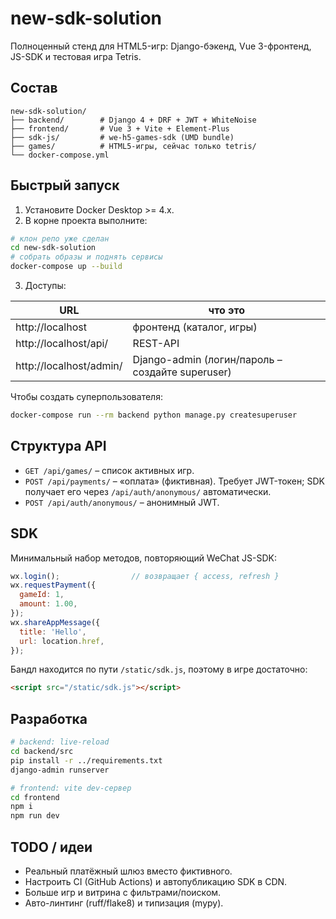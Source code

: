 # new-sdk-solution

Полноценный стенд для HTML5-игр: Django-бэкенд, Vue 3-фронтенд, JS-SDK и тестовая игра Tetris.

## Состав

```
new-sdk-solution/
├── backend/        # Django 4 + DRF + JWT + WhiteNoise
├── frontend/       # Vue 3 + Vite + Element-Plus
├── sdk-js/         # we-h5-games-sdk (UMD bundle)
├── games/          # HTML5-игры, сейчас только tetris/
└── docker-compose.yml
```

## Быстрый запуск

1. Установите Docker Desktop >= 4.x.
2. В корне проекта выполните:

```bash
# клон репо уже сделан
cd new-sdk-solution
# собрать образы и поднять сервисы
docker-compose up --build
```

3. Доступы:

| URL | что это |
|-----|---------|
| http://localhost | фронтенд (каталог, игры) |
| http://localhost/api/ | REST-API |
| http://localhost/admin/ | Django-admin (логин/пароль – создайте superuser) |

Чтобы создать суперпользователя:

```bash
docker-compose run --rm backend python manage.py createsuperuser
```

## Структура API

* `GET /api/games/` – список активных игр.
* `POST /api/payments/` – «оплата» (фиктивная). Требует JWT-токен; SDK получает его через `/api/auth/anonymous/` автоматически.
* `POST /api/auth/anonymous/` – анонимный JWT.

## SDK

Минимальный набор методов, повторяющий WeChat JS-SDK:

```js
wx.login();                // возвращает { access, refresh }
wx.requestPayment({
  gameId: 1,
  amount: 1.00,
});
wx.shareAppMessage({
  title: 'Hello',
  url: location.href,
});
```

Бандл находится по пути `/static/sdk.js`, поэтому в игре достаточно:

```html
<script src="/static/sdk.js"></script>
```

## Разработка

```bash
# backend: live-reload
cd backend/src
pip install -r ../requirements.txt
django-admin runserver

# frontend: vite dev-сервер
cd frontend
npm i
npm run dev
```

## TODO / идеи

* Реальный платёжный шлюз вместо фиктивного.
* Настроить CI (GitHub Actions) и автопубликацию SDK в CDN.
* Больше игр и витрина с фильтрами/поиском.
* Авто-линтинг (ruff/flake8) и типизация (mypy). 